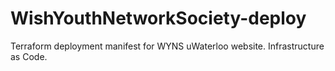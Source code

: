 # WishYouthNetworkSociety-deploy
Terraform deployment manifest for WYNS uWaterloo website. Infrastructure as Code.
